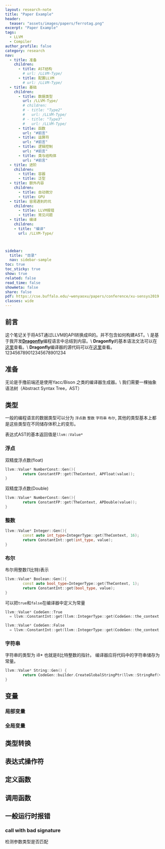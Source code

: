 ```yaml
---
layout: research-note
title: "Paper Example"
header:
  teaser: "assets/images/papers/ferrotag.png"
excerpt: "Paper Example"
tags:
  - LLVM
  - Compiler
author_profile: false
category: research
nav:
  - title: 准备
    children:
      - title: AST结构
        # url: /LLVM-Type/
      - title: 配置LLVM
        # url: /LLVM-Type/
  - title: 基础
    children:
      - title: 数据类型
        url: /LLVM-Type/
        # children:
        # - title: "Type2"
        #   url: /LLVM-Type/
        # - title: "Type3"
        #   url: /LLVM-Type/ 
      - title: 函数
        url: "#前言"
      - title: 运算符
        url: "#前言"
      - title: 逻辑控制
        url: "#前言"
      - title: 类与结构体
        url: "#前言"
  - title: 进阶
    children:
      - title: 容器
      - title: 泛型
  - title: 额外内容
    children:
      - title: 自动微分
      - title: GPU
  - title: 容易遇到的坑
    children:
      - title: LLVM报错
      - title: 常见问题
  - title: 编译
    children:
    - title: "编译"
      url: /LLVM-Type/



sidebar:
  title: "目录"
  nav: sidebar-sample
toc: true
toc_sticky: true
show: true
related: false
read_time: false
showmeta: false
share: false
pdf: https://cse.buffalo.edu/~wenyaoxu/papers/conference/xu-sensys2019.pdf
classes: wide
---
```



## 前言
这个笔记关于将AST通过LLVM的API转换成IR的。并不包含如何构建AST。\\
是基于我开发[**Dragonfly**](http://dragonfly-lang.org/)编程语言中总结到内容。\\
**Dragonfly**的基本语法文法可以在[这里](http://www.dragonfly-lang.org/#/en-us/lexical)查看。\\
**Dragonfly**编译器的源代码可以在[这里](https://github.com/Asixa/Dragonfly/tree/development)查看。
123456789012345678901234
## 准备
无论是手撸前端还是使用Yacc/Bison 之类的编译器生成器。\\
我们需要一棵抽象语法树（Abstract Syntax Tree，AST）

## 类型
一般的编程语言的数据类型可以分为 `浮点数` `整数` `字符串` `布尔`,
其他的类型基本上都是这些类型在不同储存体积上的变形。

表达式AST的基本返回值是`llvm::Value*`
### 浮点
双精度浮点数(float)
``` cpp
llvm::Value* NumberConst::Gen(){
		return ConstantFP::get(TheContext, APFloat(value));
}
```
双精度浮点数(Double)
``` cpp
llvm::Value* NumberConst::Gen(){
		return ConstantFP::get(TheContext, APDouble(value));
}
```

### 整数
```cpp
llvm::Value* Integer::Gen(){
		const auto int_type=IntegerType::get(TheContext, 16);
		return ConstantInt::get(int_type, value);
}
```
### 布尔
布尔用整数(1比特)表示
``` cpp
llvm::Value* Boolean::Gen(){
		const auto bool_type=IntegerType::get(TheContext, 1);
		return ConstantInt::get(bool_type, value);
}
```
可以把`true`和`false`在编译器中定义为常量
``` cpp
llvm::Value* CodeGen::True  
  = llvm::ConstantInt::get(llvm::IntegerType::get(CodeGen::the_context, 1), 1);

llvm::Value* CodeGen::False
  = llvm::ConstantInt::get(llvm::IntegerType::get(CodeGen::the_context, 1), 0);
```

### 字符串
字符串的类型为 i8* 也就是8比特整数的指针。
编译器应将代码中的字符串储存为常量。
``` cpp
llvm::Value* String::Gen() {
        return CodeGen::builder.CreateGlobalStringPtr(llvm::StringRef(value));
}
```


## 变量
### 局部变量

### 全局变量


## 类型转换

## 表达式操作符

## 定义函数

## 调用函数

## 一般运行时报错
### call with bad signature
检测参数类型是否匹配